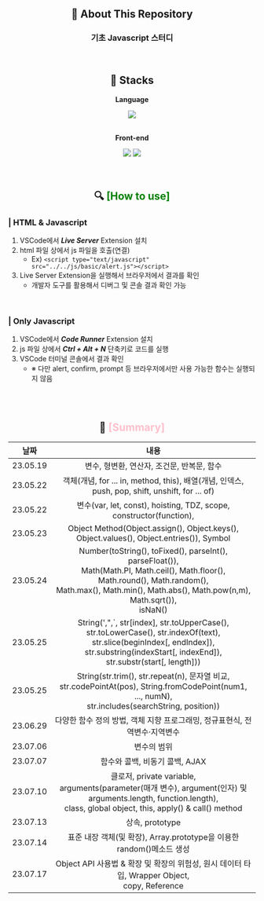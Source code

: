 <div align="center">

<br>

## 💬 About This Repository

<p>
<h3>기초 Javascript 스터디</h3>
</p>

<br>

## 🔨 Stacks

<div>
    <!-- Language -->
    <p><strong>Language</strong></p>
    <div>
        <img src="https://img.shields.io/badge/Javascript-F7DF1E?style=for-the-badge&logo=Javascript&logoColor=black"> 
    </div>

   <br>

   <!-- Front-end -->
   <p><strong>Front-end</strong></p>
   <div>
        <img src="https://img.shields.io/badge/html5-E34F26?style=for-the-badge&logo=html5&logoColor=white"> 
        <img src="https://img.shields.io/badge/css-1572B6?style=for-the-badge&logo=css3&logoColor=white">
   </div>
</div>

<br>
<br>

## 🔍 <font color="green">__[How to use]__</font>
<div align="left">

### | __HTML & Javascript__
1. VSCode에서 **_Live Server_** Extension 설치
2. html 파일 상에서 js 파일을 호출(연결)
    - Ex) ```<script type="text/javascript" src="../../js/basic/alert.js"></script>```
3. Live Server Extension을 실행해서 브라우저에서 결과를 확인
    - 개발자 도구를 활용해서 디버그 및 콘솔 결과 확인 가능

<br>

### | __Only Javascript__
1. VSCode에서 **_Code Runner_** Extension 설치
2. js 파일 상에서 **_Ctrl + Alt + N_** 단축키로 코드를 실행
3. VSCode 터미널 콘솔에서 결과 확인
    - ※ 다만 alert, confirm, prompt 등 브라우저에서만 사용 가능한 함수는 실행되지 않음

</div>

<br>
<br>

## 📖 <font color="pink">**[Summary]**</font>

|날짜|내용
|:---:|:---:|
|23.05.19|변수, 형변환, 연산자, 조건문, 반복문, 함수|
|23.05.22|객체(개념, for ... in, method, this), 배열(개념, 인덱스, push, pop, shift, unshift, for ... of)|
|23.05.22|변수(var, let, const), hoisting, TDZ, scope, constructor(function), |
|23.05.23|Object Method(Object.assign(), Object.keys(), Object.values(), Object.entries()), Symbol|
|23.05.24|Number(toString(), toFixed(), parseInt(), parseFloat()), <br> Math(Math.PI, Math.ceil(), Math.floor(), Math.round(), Math.random(), <br>Math.max(), Math.min(), Math.abs(), Math.pow(n,m), Math.sqrt()), <br> isNaN() |
|23.05.25|String(',",`, str[index], str.toUpperCase(), str.toLowerCase(), str.indexOf(text), <br> str.slice(beginIndex[, endIndex]), str.substring(indexStart[, indexEnd]), str.substr(start[, length]))|
|23.05.25|String(str.trim(), str.repeat(n), 문자열 비교, <br> str.codePointAt(pos), String.fromCodePoint(num1, ..., numN), <br>str.includes(searchString, position))|
|23.06.29|다양한 함수 정의 방법, 객체 지향 프로그래밍, 정규표현식, 전역변수·지역변수|
|23.07.06|변수의 범위|
|23.07.07|함수와 콜백, 비동기 콜백, AJAX|
|23.07.10|클로저, private variable,<br> arguments(parameter(매개 변수), argument(인자) 및 arguments.length, function.length),<br>class, global object, this, apply() & call() method<br>|
|23.07.13|상속, prototype|
|23.07.14|표준 내장 객체(및 확장), Array.prototype을 이용한 random()메소드 생성|
|23.07.17|Object API 사용법 & 확장 및 확장의 위험성, 원시 데이터 타입, Wrapper Object,<br>copy, Reference|
